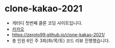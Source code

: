 # clone-kakao-2021
* 게터디 첫번째 클론 코딩 사이트입니다. 
* [카카오](https://www.kakaocorp.com/page/)
* https://zeroto99.github.io/clone-kakao-2021/
* 총 인원 6인 주 3회(화/목/토) 코드 리뷰 진행했습니다. 
